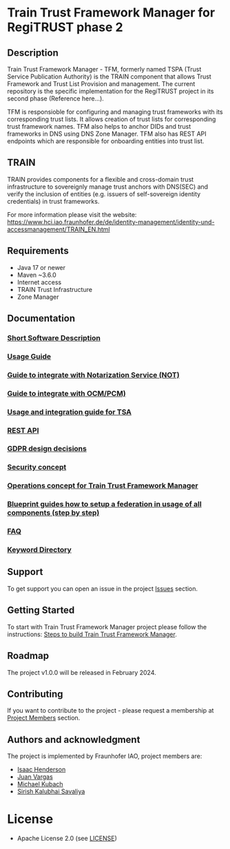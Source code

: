 # Train Trust Framework Manager for RegiTRUST phase 2

## Description

Train Trust Framework Manager - TFM, formerly named TSPA (Trust Service Publication Authority) is the TRAIN component that allows Trust Framework and Trust List Provision and management. The current repository is the specific implementation for the RegiTRUST project in its second phase (Reference here...).

TFM is responsioble for configuring and managing trust frameworks with its corresponding trust lists. It allows creation of trust lists for corresponding trust framework names. TFM also helps to anchor DIDs and trust frameworks in DNS using DNS Zone Manager. TFM also has REST API endpoints which are responsible for onboarding entities into trust list.

## TRAIN

TRAIN provides components for a flexible and cross-domain trust infrastructure to sovereignly manage trust anchors with DNS(SEC) and verify the inclusion of entities (e.g. issuers of self-sovereign identity credentials) in trust frameworks.

For more information please visit the website: https://www.hci.iao.fraunhofer.de/de/identity-management/identity-und-accessmanagement/TRAIN_EN.html

## Requirements

- Java 17 or newer
- Maven ~3.6.0
- Internet access
- TRAIN Trust Infrastructure
- Zone Manager

## Documentation

### [Short Software Description](./README.md#description)

### [Usage Guide](./doc/README.md)

### [Guide to integrate with Notarization Service (NOT)](./doc/Integration_with_NotaryAPI/index.md)

### [Guide to integrate with OCM/PCM)](./doc/Integration_with_OCM_PCM/index.md)

### [Usage and integration guide for TSA](./doc/Integration_with_TSA/index.md)

### [REST API](./Swagger/openapi-tspa.json)

### [GDPR design decisions](https://gitlab.eclipse.org/eclipse/xfsc/train/TRAIN-Documentation/-/blob/main/concepts/gdpr/Readme.md)

### [Security concept](https://gitlab.eclipse.org/eclipse/xfsc/train/TRAIN-Documentation/-/tree/main/concepts/security)

### [Operations concept for Train Trust Framework Manager](./doc/operation)

### [Blueprint guides how to setup a federation in usage of all components (step by step)](https://gitlab.eclipse.org/eclipse/xfsc/train/TRAIN-Documentation/-/tree/main/demonstration?ref_type=heads)

### [FAQ](https://gitlab.eclipse.org/eclipse/xfsc/train/TRAIN-Documentation#frequently-asked-questions)

### [Keyword Directory](https://gitlab.eclipse.org/eclipse/xfsc/xfsc-spec-2/-/blob/main/docs/train/train.md?ref_type=heads#definitions-acronyms-and-abbreviations)

## Support

To get support you can open an issue in the project [Issues](https://gitlab.eclipse.org/eclipse/xfsc/train/tspa/-/issues) section.

## Getting Started

To start with Train Trust Framework Manager project please follow the instructions: [Steps to build Train Trust Framework Manager](./deploy/local/README.md/#how-to-build-the-project-locally).

## Roadmap

The project v1.0.0 will be released in February 2024.

## Contributing

If you want to contribute to the project - please request a membership at [Project Members](https://gitlab.eclipse.org/eclipse/xfsc/train/tspa/-/project_members) section.

## Authors and acknowledgment

The project is implemented by Fraunhofer IAO, project members are:

- [Isaac Henderson](https://gitlab.eclipse.org/isaachenderson)
- [Juan Vargas](https://gitlab.eclipse.org/juanvargas)
- [Michael Kubach](https://gitlab.eclipse.org/mkubach)
- [Sirish Kalubhai Savaliya](https://gitlab.eclipse.org/sirish1911)

# License

- Apache License 2.0 (see [LICENSE](./LICENSE))
